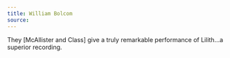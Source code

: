 ```yaml
---
title: William Bolcom
source: 
---
```

They [McAllister and Class] give a truly remarkable performance of Lilith...a superior recording.